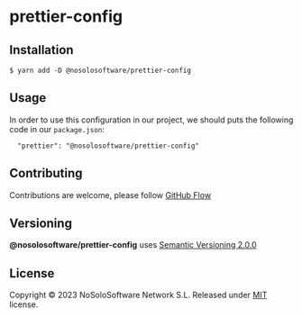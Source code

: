 # prettier-config


## Installation

`$ yarn add -D @nosolosoftware/prettier-config`

## Usage

In order to use this configuration in our project, we should puts the following code in our
`package.json`:


```
  "prettier": "@nosolosoftware/prettier-config"
```
## Contributing

Contributions are welcome, please follow
[GitHub Flow](https://guides.github.com/introduction/flow/index.html)


## Versioning

**@nosolosoftware/prettier-config** uses [Semantic Versioning 2.0.0](http://semver.org)


## License

Copyright © 2023 NoSoloSoftware Network S.L. Released under [MIT](LICENSE.md) license.
